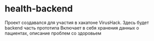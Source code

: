 # health-backend

Проект создавался для участия в хакатоне VirusHack. Здесь будет backend часть прототипа
Включает в себя хранения данных о пациентах, описание проблем со здоровьем
